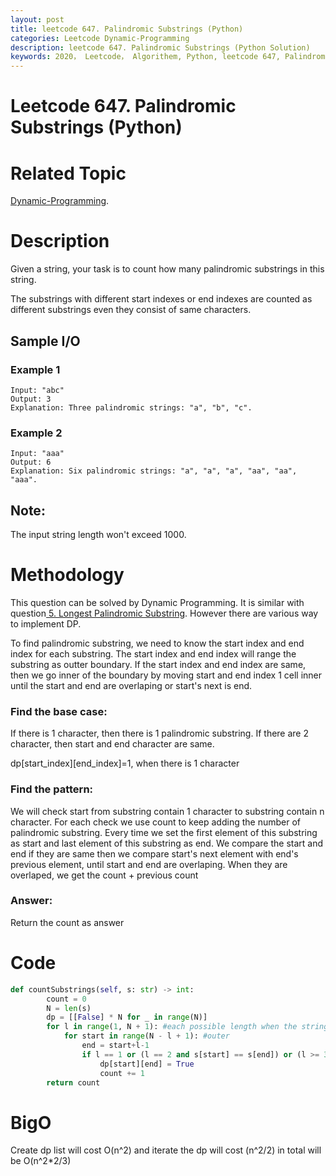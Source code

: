```yaml
---
layout: post
title: leetcode 647. Palindromic Substrings (Python)
categories: Leetcode Dynamic-Programming
description: leetcode 647. Palindromic Substrings (Python Solution)
keywords: 2020， Leetcode， Algorithem, Python, leetcode 647, Palindromic Substrings, zhenyu, Dynamic Programming, DP
---
```


# Leetcode 647. Palindromic Substrings (Python)

# Related Topic
<a href="/categories/#Dynamic-Programming" target="_blank"> Dynamic-Programming</a>.

# Description
Given a string, your task is to count how many palindromic substrings in this string.

The substrings with different start indexes or end indexes are counted as different substrings even they consist of same characters.


## Sample I/O
### Example 1
```
Input: "abc"
Output: 3
Explanation: Three palindromic strings: "a", "b", "c".

```

### Example 2
```
Input: "aaa"
Output: 6
Explanation: Six palindromic strings: "a", "a", "a", "aa", "aa", "aaa".

```
 ## Note:
 The input string length won't exceed 1000.

# Methodology
This question can be solved by Dynamic Programming. It is similar with question<a href="/2020/02/17/lc05/" target="_blank"> 5. Longest Palindromic Substring</a>. However there are various way to implement DP. 

To find palindromic substring, we need to know the start index and end index for each substring. The start index and end index will range the substring as outter boundary. If the start index and end index are same, then we go inner of the boundary by moving start and end index 1 cell inner until the start and end are overlaping or start's next is end.

### Find the base case:
   
If there is 1 character, then there is 1 palindromic substring.
If there are 2 character, then start and end character are same.

dp[start_index][end_index]=1, when there is 1 character

### Find the pattern:
   
We will check start from substring contain 1 character to substring contain n character. For each check we use count to keep adding the number of palindromic substring. Every time we set the first element of this substring as start and last element of this substring as end. We compare the start and end if they are same then we compare start's next element with end's previous element, until start and end are overlaping. When they are overlaped, we get the count + previous count

### Answer:
   
Return the count as answer
   

# Code
```python
def countSubstrings(self, s: str) -> int:
        count = 0
        N = len(s)
        dp = [[False] * N for _ in range(N)]
        for l in range(1, N + 1): #each possible length when the string length is l
            for start in range(N - l + 1): #outer
                end = start+l-1
                if l == 1 or (l == 2 and s[start] == s[end]) or (l >= 3 and s[start] == s[end] and dp[start + 1][end - 1]):#dp
                    dp[start][end] = True
                    count += 1
        return count
```

# BigO
Create dp list will cost O(n^2) and iterate the dp will cost (n^2/2) in total will be O(n^2*2/3)


